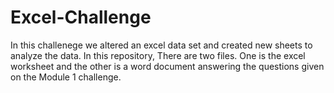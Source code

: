 # Excel-Challenge

In this challenege we altered an excel data set and created new sheets to analyze the data. In this repository, There are two files. One is the excel worksheet and the other is a word document answering the questions given on the Module 1 challenge.

